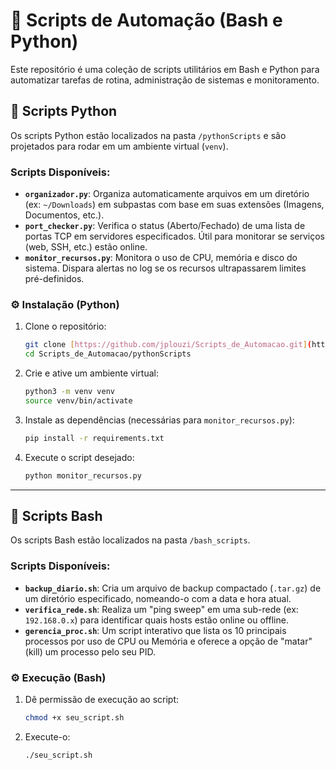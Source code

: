 # 🤖 Scripts de Automação (Bash e Python)

Este repositório é uma coleção de scripts utilitários em Bash e Python para automatizar tarefas de rotina, administração de sistemas e monitoramento.

## 🐍 Scripts Python

Os scripts Python estão localizados na pasta `/pythonScripts` e são projetados para rodar em um ambiente virtual (`venv`).

### Scripts Disponíveis:

* **`organizador.py`**: Organiza automaticamente arquivos em um diretório (ex: `~/Downloads`) em subpastas com base em suas extensões (Imagens, Documentos, etc.).
* **`port_checker.py`**: Verifica o status (Aberto/Fechado) de uma lista de portas TCP em servidores especificados. Útil para monitorar se serviços (web, SSH, etc.) estão online.
* **`monitor_recursos.py`**: Monitora o uso de CPU, memória e disco do sistema. Dispara alertas no log se os recursos ultrapassarem limites pré-definidos.

### ⚙️ Instalação (Python)

1.  Clone o repositório:
    ```bash
    git clone [https://github.com/jplouzi/Scripts_de_Automacao.git](https://github.com/jplouzi/Scripts_de_Automacao.git)
    cd Scripts_de_Automacao/pythonScripts
    ```
2.  Crie e ative um ambiente virtual:
    ```bash
    python3 -m venv venv
    source venv/bin/activate
    ```
3.  Instale as dependências (necessárias para `monitor_recursos.py`):
    ```bash
    pip install -r requirements.txt
    ```
4.  Execute o script desejado:
    ```bash
    python monitor_recursos.py
    ```

---

## 🐧 Scripts Bash

Os scripts Bash estão localizados na pasta `/bash_scripts`.

### Scripts Disponíveis:

* **`backup_diario.sh`**: Cria um arquivo de backup compactado (`.tar.gz`) de um diretório especificado, nomeando-o com a data e hora atual.
* **`verifica_rede.sh`**: Realiza um "ping sweep" em uma sub-rede (ex: `192.168.0.x`) para identificar quais hosts estão online ou offline.
* **`gerencia_proc.sh`**: Um script interativo que lista os 10 principais processos por uso de CPU ou Memória e oferece a opção de "matar" (kill) um processo pelo seu PID.

### ⚙️ Execução (Bash)

1.  Dê permissão de execução ao script:
    ```bash
    chmod +x seu_script.sh
    ```
2.  Execute-o:
    ```bash
    ./seu_script.sh
    ```
